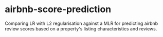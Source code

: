 # airbnb-score-prediction
Comparing LR with L2 regularisation against a MLR for predicting airbnb review scores based on a property's listing characteristics and reviews.
